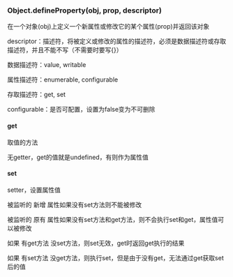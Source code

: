 ### Object.defineProperty(obj, prop, descriptor)

在一个对象(obj)上定义一个新属性或修改它的某个属性(prop)并返回该对象

descriptor：描述符，将被定义或修改的属性的描述符，必须是数据描述符或存取描述符，并且不能不写（不需要时要写{}）

数据描述符：value, writable

属性描述符：enumerable, configurable

存取描述符：get, set

configurable：是否可配置，设置为false变为不可删除

#### get

取值的方法

无getter，get的值就是undefined，有则作为属性值

#### set

setter，设置属性值

被监听的 新增 属性如果没有set方法则不能被修改

被监听的 原有 属性如果没有set方法和get方法，则不会执行set和get，属性值可以被修改

如果 有get方法 没set方法，则set无效，get时返回get执行的结果

如果 有set方法 没get方法，则执行set，但是由于没有get，无法通过get获取set后的值